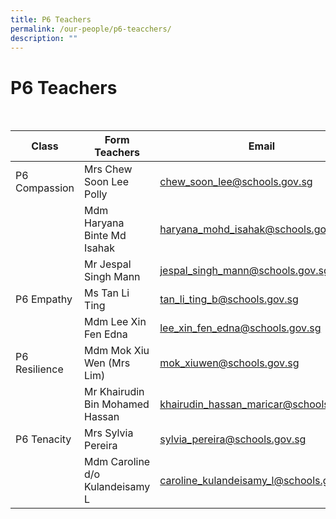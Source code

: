 ```yaml
---
title: P6 Teachers
permalink: /our-people/p6-teacchers/
description: ""
---
```

<h1><b>P6 Teachers</b></h1>
<br>



| Class | Form Teachers | Email|
| -------- | -------- | -------- |
| P6 Compassion   | Mrs Chew Soon Lee Polly    | chew_soon_lee@schools.gov.sg     |
| |Mdm Haryana Binte Md Isahak|haryana_mohd_isahak@schools.gov.sg|
| |Mr Jespal Singh Mann|jespal_singh_mann@schools.gov.sg|
|P6 Empathy|Ms Tan Li Ting|tan_li_ting_b@schools.gov.sg|
| | Mdm Lee Xin Fen Edna| lee_xin_fen_edna@schools.gov.sg|
|P6 Resilience|Mdm Mok Xiu Wen (Mrs Lim)|mok_xiuwen@schools.gov.sg|
| |Mr Khairudin Bin Mohamed Hassan|khairudin_hassan_maricar@schools.gov.sg|
|P6 Tenacity|Mrs Sylvia Pereira|sylvia_pereira@schools.gov.sg|
| |Mdm Caroline d/o Kulandeisamy L|caroline_kulandeisamy_l@schools.gov.sg|